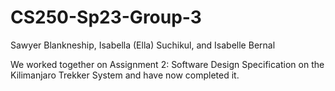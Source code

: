 # CS250-Sp23-Group-3
Sawyer Blankneship,
Isabella (Ella) Suchikul, and
Isabelle Bernal

We worked together on Assignment 2: Software Design Specification on the Kilimanjaro Trekker System and have now completed it.
